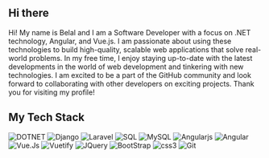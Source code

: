 ## Hi there

Hi! My name is Belal and I am a Software Developer with a focus on .NET technology, Angular, and Vue.js. I am passionate about using these technologies to build high-quality, scalable web applications that solve real-world problems. In my free time, I enjoy staying up-to-date with the latest developments in the world of web development and tinkering with new technologies. I am excited to be a part of the GitHub community and look forward to collaborating with other developers on exciting projects. Thank you for visiting my profile!

## My Tech Stack
![DOTNET](https://img.shields.io/badge/-dotnet-%232c3e50?style=for-the-badge&logo=dotnet) ![Django](https://img.shields.io/badge/-django-%232c3e50?style=for-the-badge&logo=django)  ![Laravel](https://img.shields.io/badge/-laravel-%232c3e50?style=for-the-badge&logo=laravel) ![SQL](https://img.shields.io/badge/-sql-%232c3e50?style=for-the-badge&logo=sql) ![MySQL](https://img.shields.io/badge/-mysql-%232c3e50?style=for-the-badge&logo=mysql) ![Angularjs](https://img.shields.io/badge/-angular.js-%232c3e50?style=for-the-badge&logo=angular-dot-js) ![Angular](https://img.shields.io/badge/-angular-%232c3e50?style=for-the-badge&logo=angular)  ![Vue.Js](https://img.shields.io/badge/-vue.js-%232c3e50?style=for-the-badge&logo=vue-dot-js) ![Vuetify](https://img.shields.io/badge/-vuetify-%232c3e50?style=for-the-badge&logo=vuetify) ![JQuery](https://img.shields.io/badge/-jquery-%232c3e50?style=for-the-badge&logo=jquery) ![BootStrap](https://img.shields.io/badge/-bootstrap-%232c3e50?style=for-the-badge&logo=bootstrap) ![css3](https://img.shields.io/badge/-css3-%232c3e50?style=for-the-badge&logo=css3) ![Git](https://img.shields.io/badge/-git-%232c3e50?style=for-the-badge&logo=git)

